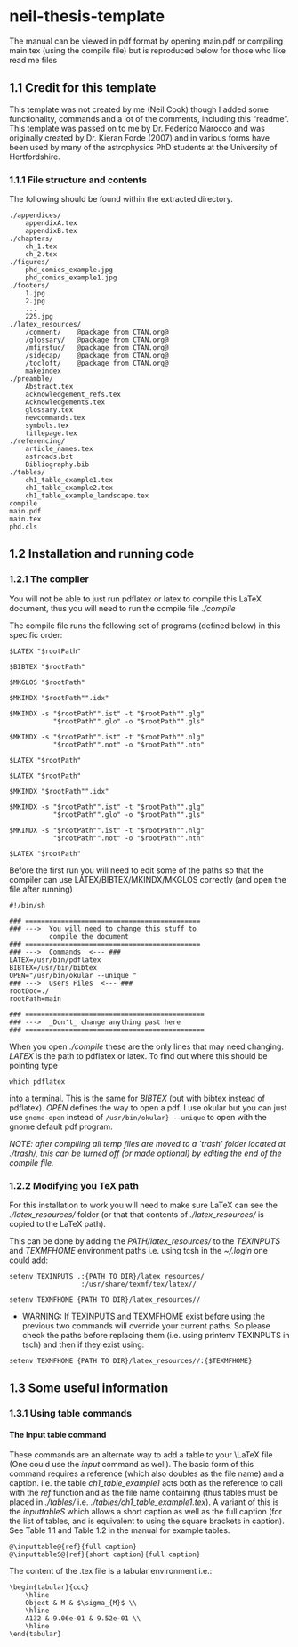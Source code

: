 # neil-thesis-template

The manual can be viewed in pdf format by opening main.pdf or compiling main.tex (using the compile file) but is reproduced below for those who like read me files



## 1.1  Credit for this template
This template was not created by me (Neil Cook) though I added some functionality,
commands and a lot of the comments, including this “readme”. This template was
passed on to me by Dr. Federico Marocco and was originally created by Dr. Kieran
Forde (2007) and in various forms have been used by many of the astrophysics PhD
students at the University of Hertfordshire.

### 1.1.1 File structure and contents

The following should be found within the extracted directory.

```
./appendices/
    appendixA.tex       
    appendixB.tex
./chapters/
    ch_1.tex
    ch_2.tex
./figures/
    phd_comics_example.jpg
    phd_comics_example1.jpg
./footers/
    1.jpg
    2.jpg
    ...
    225.jpg
./latex_resources/
    /comment/    @package from CTAN.org@
    /glossary/   @package from CTAN.org@
    /mfirstuc/   @package from CTAN.org@
    /sidecap/    @package from CTAN.org@
    /tocloft/    @package from CTAN.org@
    makeindex
./preamble/
    Abstract.tex 
    acknowledgement_refs.tex 
    Acknowledgements.tex
    glossary.tex 
    newcommands.tex
    symbols.tex
    titlepage.tex
./referencing/
    article_names.tex
    astroads.bst
    Bibliography.bib 
./tables/
    ch1_table_example1.tex
    ch1_table_example2.tex
    ch1_table_example_landscape.tex
compile
main.pdf
main.tex
phd.cls
```

## 1.2 Installation and running code

### 1.2.1 The compiler

You will not be able to just run pdflatex or latex to compile this LaTeX document, thus you will need to run the compile file *./compile*

The compile file runs the following set of programs (defined below) in this specific order:

```
$LATEX "$rootPath"

$BIBTEX "$rootPath"

$MKGLOS "$rootPath"

$MKINDX "$rootPath"".idx"

$MKINDX -s "$rootPath"".ist" -t "$rootPath"".glg" 
           "$rootPath"".glo" -o "$rootPath"".gls"

$MKINDX -s "$rootPath"".ist" -t "$rootPath"".nlg" 
           "$rootPath"".not" -o "$rootPath"".ntn"

$LATEX "$rootPath"

$LATEX "$rootPath"

$MKINDX "$rootPath"".idx"

$MKINDX -s "$rootPath"".ist" -t "$rootPath"".glg" 
           "$rootPath"".glo" -o "$rootPath"".gls"

$MKINDX -s "$rootPath"".ist" -t "$rootPath"".nlg" 
           "$rootPath"".not" -o "$rootPath"".ntn"

$LATEX "$rootPath"
```

Before the first run you will need to edit some of the paths so that the compiler can use LATEX/BIBTEX/MKINDX/MKGLOS correctly (and open the file after running)

```
#!/bin/sh

### ============================================
### --->  You will need to change this stuff to 
          compile the document
### ============================================
### --->  Commands  <--- ###
LATEX=/usr/bin/pdflatex
BIBTEX=/usr/bin/bibtex
OPEN="/usr/bin/okular --unique "
### --->  Users Files  <--- ###
rootDoc=./
rootPath=main

### =============================================
### --->  _Don't_ change anything past here  
### =============================================
```

When you open *./compile* these are the only lines that may need changing. *LATEX* is the path to pdflatex or latex. To find out where this should be pointing type

```
which pdflatex
```

into a terminal. This is the same for *BIBTEX* (but with bibtex instead of pdflatex). *OPEN* defines the way to open a pdf. I use okular but you can just use 
``gnome-open`` 
instead of 
```/usr/bin/okular} --unique``` 
to open with the gnome default pdf program.

*NOTE: after compiling all temp files are moved to a `trash' folder located at ./trash/, this can be turned off (or made optional) by editing the end of the compile file.*


### 1.2.2 Modifying you TeX path

For this installation to work you will need to make sure LaTeX can see the *./latex_resources/* folder (or that that contents of *./latex_resources/* is copied to the LaTeX path).

This can be done by adding the *PATH/latex_resources/* to the *TEXINPUTS* and *TEXMFHOME* environment paths i.e. using tcsh in the *~/.login* one could add:

```
setenv TEXINPUTS .:{PATH TO DIR}/latex_resources/
                  :/usr/share/texmf/tex/latex//

setenv TEXMFHOME {PATH TO DIR}/latex_resources//

```

* WARNING: If TEXINPUTS and TEXMFHOME exist before using the previous two commands will override your current paths. So please check the paths before replacing them (i.e. using printenv TEXINPUTS in tsch) and then if they exist using:

```
setenv TEXMFHOME {PATH TO DIR}/latex_resources//:{$TEXMFHOME}
```

## 1.3 Some useful information

### 1.3.1 Using table commands

#### The Input table command

These commands are an alternate way to add a table to your \LaTeX file (One could use the *input* command as well). The basic form of this command requires a reference (which also doubles as the file name) and a caption. i.e. the table *ch1\_table\_example1* acts both as the reference to call with the *ref* function and as the file name containing (thus tables must be placed in *./tables/* i.e. *./tables/ch1\_table\_example1.tex*). A variant of this is the _inputtableS_ which allows a short caption as well as the full caption (for the list of tables, and is equivalent to using the square brackets in caption). See Table 1.1 and Table 1.2 in the manual for example tables.

```
@\inputtable@{ref}{full caption}
@\inputtableS@{ref}{short caption}{full caption}
```

The content of the .tex file is a tabular environment i.e.:

```
\begin{tabular}{ccc}
    \hline
    Object & M & $\sigma_{M}$ \\
    \hline
    A132 & 9.06e-01 & 9.52e-01 \\
    \hline
\end{tabular}
```



